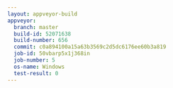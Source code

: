 ```yaml
---
layout: appveyor-build
appveyor:
  branch: master
  build-id: 52071638
  build-number: 656
  commit: c0a894100a15a63b3569c2d5dc6176ee60b3a819
  job-id: 50vbarp5x1j368in
  job-number: 5
  os-name: Windows
  test-result: 0
---
```

